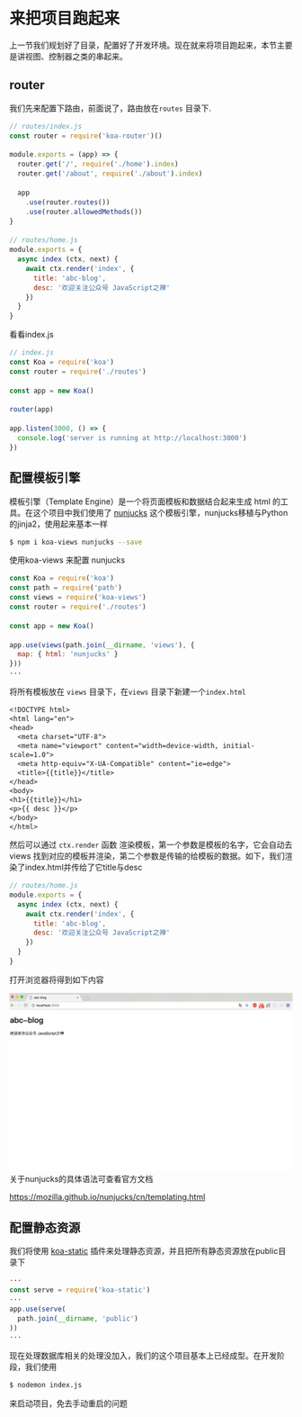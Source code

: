 # 来把项目跑起来

上一节我们规划好了目录，配置好了开发环境。现在就来将项目跑起来，本节主要是讲视图、控制器之类的串起来。

## router

我们先来配置下路由，前面说了，路由放在`routes` 目录下.

```javascript
// routes/index.js
const router = require('koa-router')()

module.exports = (app) => {
  router.get('/', require('./home').index)
  router.get('/about', require('./about').index)

  app
    .use(router.routes())
    .use(router.allowedMethods())
}

// routes/home.js
module.exports = {
  async index (ctx, next) {
    await ctx.render('index', {
      title: 'abc-blog',
      desc: '欢迎关注公众号 JavaScript之禅'
    })
  }
}
```

看看index.js

```javascript
// index.js
const Koa = require('koa')
const router = require('./routes')

const app = new Koa()

router(app)

app.listen(3000, () => {
  console.log('server is running at http://localhost:3000')
})
```

## 配置模板引擎

模板引擎（Template Engine）是一个将页面模板和数据结合起来生成 html 的工具。在这个项目中我们使用了 [nunjucks](https://mozilla.github.io/nunjucks) 这个模板引擎，nunjucks移植与Python的jinja2，使用起来基本一样

```bash
$ npm i koa-views nunjucks --save
```

使用koa-views 来配置 nunjucks

```javascript
const Koa = require('koa')
const path = require('path')
const views = require('koa-views')
const router = require('./routes')

const app = new Koa()

app.use(views(path.join(__dirname, 'views'), {
  map: { html: 'nunjucks' }
}))
···
```

将所有模板放在 `views` 目录下，在`views` 目录下新建一个`index.html`

```jinja2
<!DOCTYPE html>
<html lang="en">
<head>
  <meta charset="UTF-8">
  <meta name="viewport" content="width=device-width, initial-scale=1.0">
  <meta http-equiv="X-UA-Compatible" content="ie=edge">
  <title>{{title}}</title>
</head>
<body>
<h1>{{title}}</h1>
<p>{{ desc }}</p>
</body>
</html>
```

然后可以通过 `ctx.render` 函数 渲染模板，第一个参数是模板的名字，它会自动去views 找到对应的模板并渲染，第二个参数是传输的给模板的数据。如下，我们渲染了index.html并传给了它title与desc

```javascript
// routes/home.js
module.exports = {
  async index (ctx, next) {
    await ctx.render('index', {
      title: 'abc-blog',
      desc: '欢迎关注公众号 JavaScript之禅'
    })
  }
}
```

打开浏览器将得到如下内容

![](./images/koa-views.png)关于nunjucks的具体语法可查看官方文档

https://mozilla.github.io/nunjucks/cn/templating.html

## 配置静态资源

我们将使用 [koa-static](https://www.npmjs.com/package/koa-static) 插件来处理静态资源，并且把所有静态资源放在public目录下

```javascript
···
const serve = require('koa-static')
···
app.use(serve(
  path.join(__dirname, 'public')
))
···
```

现在处理数据库相关的处理没加入，我们的这个项目基本上已经成型。在开发阶段，我们使用

```bash
$ nodemon index.js
```

来启动项目，免去手动重启的问题